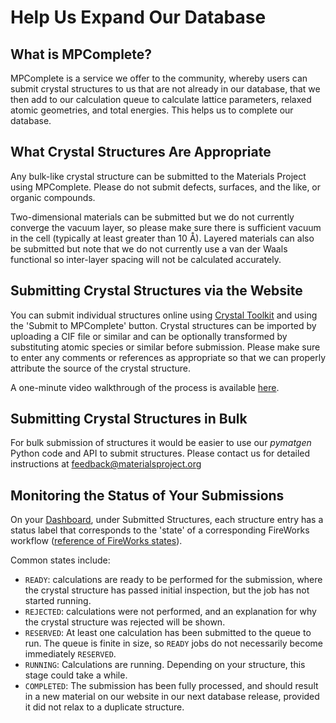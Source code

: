 # Help Us Expand Our Database

## What is MPComplete?

MPComplete is a service we offer to the community, whereby users can submit crystal structures to us that are not already in our database, that we then add to our calculation queue to calculate lattice parameters, relaxed atomic geometries, and total energies. This helps us to complete our database.

## What Crystal Structures Are Appropriate

Any bulk-like crystal structure can be submitted to the Materials Project using MPComplete. Please do not submit defects, surfaces, and the like, or organic compounds.

Two-dimensional materials can be submitted but we do not currently converge the vacuum layer, so please make sure there is sufficient vacuum in the cell (typically at least greater than 10 Å). Layered materials can also be submitted but note that we do not currently use a van der Waals functional so inter-layer spacing will not be calculated accurately.

## Submitting Crystal Structures via the Website

You can submit individual structures online using [Crystal Toolkit](crystal-toolkit.md) and using the 'Submit to MPComplete' button. Crystal structures can be imported by uploading a CIF file or similar and can be optionally transformed by substituting atomic species or similar before submission. Please make sure to enter any comments or references as appropriate so that we can properly attribute the source of the crystal structure.

A one-minute video walkthrough of the process is available [here](https://www.youtube.com/watch?v=4c8MZdD0L3c).

## Submitting Crystal Structures in Bulk

For bulk submission of structures it would be easier to use our _pymatgen_ Python code and API to submit structures. Please contact us for detailed instructions at feedback@materialsproject.org

## Monitoring the Status of Your Submissions

On your [Dashboard](https://materialsproject.org/dashboard), under Submitted Structures, each structure entry has a status label that corresponds to the 'state' of a corresponding FireWorks workflow ([reference of FireWorks states](https://materialsproject.github.io/fireworks/reference.html/)).

Common states include:

- `READY`: calculations are ready to be performed for the submission, where the crystal structure has passed initial inspection, but the job has not started running.
- `REJECTED`: calculations were not performed, and an explanation for why the crystal structure was rejected will be shown.
- `RESERVED`: At least one calculation has been submitted to the queue to run. The queue is finite in size, so `READY` jobs do not necessarily become immediately `RESERVED`.
- `RUNNING`: Calculations are running. Depending on your structure, this stage could take a while.
- `COMPLETED`: The submission has been fully processed, and should result in a new material on our website in our next database release, provided it did not relax to a duplicate structure.
